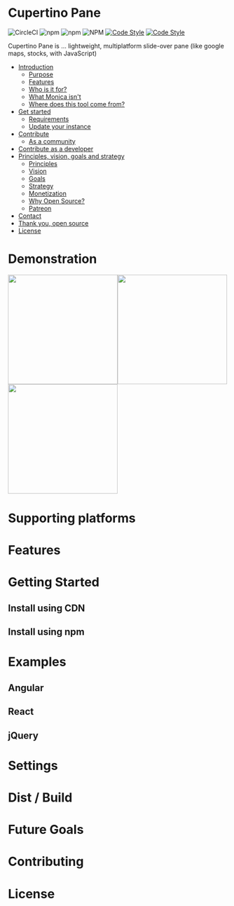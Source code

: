 # Cupertino Pane


![CircleCI](https://img.shields.io/circleci/build/github/roman-rr/cupertino-pane?color=%23239922&label=circle-ci)
![npm](https://img.shields.io/npm/v/cupertino-pane)
![npm](https://img.shields.io/npm/dm/cupertino-pane?color=%23007DC5)
![NPM](https://img.shields.io/npm/l/cupertino-pane?color=%23007DC5)
[![Code Style](https://badgen.net/badge/icon/typescript?icon=typescript&label)](https://www.typescriptlang.org/)
[![Code Style](https://badgen.net/badge/code%20style/airbnb/ff5a5f?icon=airbnb)](https://github.com/airbnb/javascript)

Cupertino Pane is ... lightweight, multiplatform slide-over pane (like google maps, stocks, with JavaScript)

* [Introduction](#introduction)
  * [Purpose](#purpose)
  * [Features](#features)
  * [Who is it for?](#who-is-it-for)
  * [What Monica isn't](#what-monica-isnt)
  * [Where does this tool come from?](#where-does-this-tool-come-from)
* [Get started](#get-started)
  * [Requirements](#requirements)
  * [Update your instance](#update-your-instance)
* [Contribute](#contribute)
  * [As a community](#as-a-community)
* [Contribute as a developer](#contribute-as-a-developer)
* [Principles, vision, goals and strategy](#principles-vision-goals-and-strategy)
  * [Principles](#principles)
  * [Vision](#vision)
  * [Goals](#goals)
  * [Strategy](#strategy)
  * [Monetization](#monetization)
  * [Why Open Source?](#why-open-source)
  * [Patreon](#patreon)
* [Contact](#contact)
* [Thank you, open source](#thank-you-open-source)
* [License](#license)

# Demonstration
<div style="display:flex;flex-wrap:wrap;">
    <img src="https://github.com/roman-rr/cupertino-pane/blob/master/docs/images/2.gif?raw=true" width="250">
    <img src="https://github.com/roman-rr/cupertino-pane/blob/master/docs/images/1.gif?raw=true" width="250">
    <img src="https://github.com/roman-rr/cupertino-pane/blob/master/docs/images/3.gif?raw=true" width="250">
</div>


# Supporting platforms

# Features

# Getting Started
## Install using CDN
## Install using npm

# Examples
## Angular
## React
## jQuery

# Settings
# Dist / Build
# Future Goals
# Contributing
# License